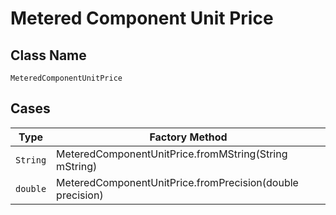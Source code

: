 
# Metered Component Unit Price

## Class Name

`MeteredComponentUnitPrice`

## Cases

| Type | Factory Method |
|  --- | --- |
| `String` | MeteredComponentUnitPrice.fromMString(String mString) |
| `double` | MeteredComponentUnitPrice.fromPrecision(double precision) |

